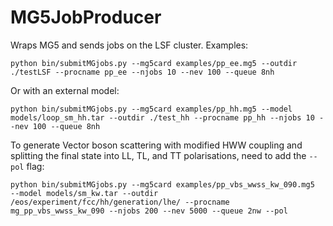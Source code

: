 []() MG5JobProducer
====================

Wraps MG5 and sends jobs on the LSF cluster. Examples:

```
python bin/submitMGjobs.py --mg5card examples/pp_ee.mg5 --outdir ./testLSF --procname pp_ee --njobs 10 --nev 100 --queue 8nh
```

Or with an external model:

```
python bin/submitMGjobs.py --mg5card examples/pp_hh.mg5 --model models/loop_sm_hh.tar --outdir ./test_hh --procname pp_hh --njobs 10 --nev 100 --queue 8nh
```


To generate Vector boson scattering with modified HWW coupling and splitting the final state into LL, TL, and TT polarisations, need to add the ```--pol``` flag:

```
python bin/submitMGjobs.py --mg5card examples/pp_vbs_wwss_kw_090.mg5  --model models/sm_kw.tar --outdir /eos/experiment/fcc/hh/generation/lhe/ --procname mg_pp_vbs_wwss_kw_090 --njobs 200 --nev 5000 --queue 2nw --pol
```
